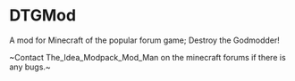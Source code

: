 DTGMod
======

A mod for Minecraft of the popular forum game; Destroy the Godmodder!

~Contact The_Idea_Modpack_Mod_Man on the minecraft forums if there is any bugs.~
